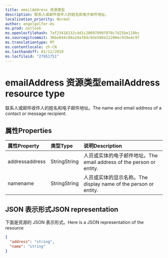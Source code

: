 ```yaml
---
title: emailAddress 资源类型
description: 联系人或邮件收件人的姓名和电子邮件地址。
localization_priority: Normal
author: angelgolfer-ms
ms.prod: outlook
ms.openlocfilehash: 7af23418132c4d1c20097899f870c7d25be119bc
ms.sourcegitcommit: 36be044c89a19af84c93e586e22200ec919e4c9f
ms.translationtype: MT
ms.contentlocale: zh-CN
ms.lasthandoff: 01/12/2019
ms.locfileid: "27951751"
---
```

# <a name="emailaddress-resource-type"></a><span data-ttu-id="0e8a4-103">emailAddress 资源类型</span><span class="sxs-lookup"><span data-stu-id="0e8a4-103">emailAddress resource type</span></span>

<span data-ttu-id="0e8a4-104">联系人或邮件收件人的姓名和电子邮件地址。</span><span class="sxs-lookup"><span data-stu-id="0e8a4-104">The name and email address of a contact or message recipient.</span></span>

## <a name="properties"></a><span data-ttu-id="0e8a4-105">属性</span><span class="sxs-lookup"><span data-stu-id="0e8a4-105">Properties</span></span>
| <span data-ttu-id="0e8a4-106">属性</span><span class="sxs-lookup"><span data-stu-id="0e8a4-106">Property</span></span>     | <span data-ttu-id="0e8a4-107">类型</span><span class="sxs-lookup"><span data-stu-id="0e8a4-107">Type</span></span>   |<span data-ttu-id="0e8a4-108">说明</span><span class="sxs-lookup"><span data-stu-id="0e8a4-108">Description</span></span>|
|:---------------|:--------|:----------|
|<span data-ttu-id="0e8a4-109">address</span><span class="sxs-lookup"><span data-stu-id="0e8a4-109">address</span></span>|<span data-ttu-id="0e8a4-110">String</span><span class="sxs-lookup"><span data-stu-id="0e8a4-110">String</span></span>|<span data-ttu-id="0e8a4-111">人员或实体的电子邮件地址。</span><span class="sxs-lookup"><span data-stu-id="0e8a4-111">The email address of the person or entity.</span></span>|
|<span data-ttu-id="0e8a4-112">name</span><span class="sxs-lookup"><span data-stu-id="0e8a4-112">name</span></span>|<span data-ttu-id="0e8a4-113">String</span><span class="sxs-lookup"><span data-stu-id="0e8a4-113">String</span></span>|<span data-ttu-id="0e8a4-114">人员或实体的显示名称。</span><span class="sxs-lookup"><span data-stu-id="0e8a4-114">The display name of the person or entity.</span></span>|

## <a name="json-representation"></a><span data-ttu-id="0e8a4-115">JSON 表示形式</span><span class="sxs-lookup"><span data-stu-id="0e8a4-115">JSON representation</span></span>

<span data-ttu-id="0e8a4-116">下面是资源的 JSON 表示形式。</span><span class="sxs-lookup"><span data-stu-id="0e8a4-116">Here is a JSON representation of the resource</span></span>

<!-- {
  "blockType": "resource",
  "optionalProperties": [

  ],
  "@odata.type": "microsoft.graph.emailAddress"
}-->

```json
{
  "address": "string",
  "name": "string"
}

```

<!-- uuid: 8fcb5dbc-d5aa-4681-8e31-b001d5168d79
2015-10-25 14:57:30 UTC -->
<!-- {
  "type": "#page.annotation",
  "description": "emailAddress resource",
  "keywords": "",
  "section": "documentation",
  "tocPath": ""
}-->
